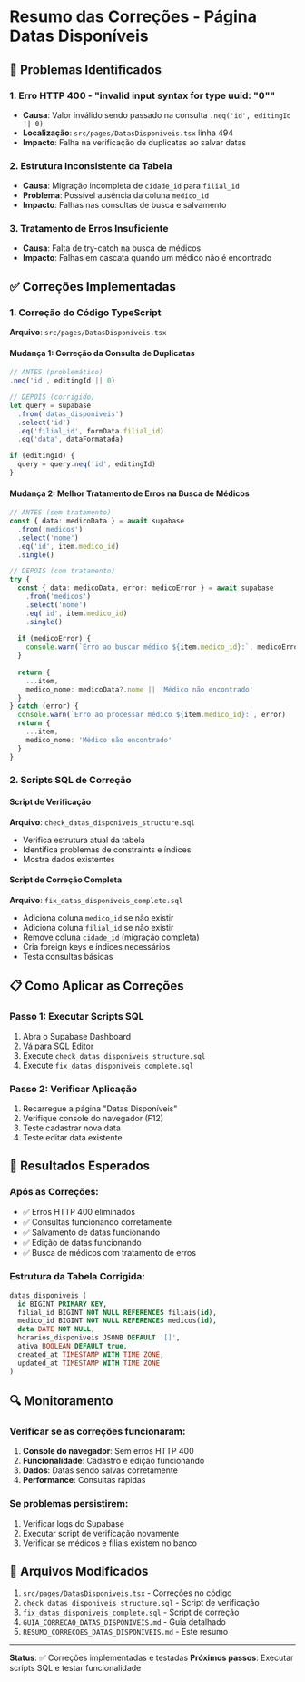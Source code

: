 # Resumo das Correções - Página Datas Disponíveis

## 🚨 Problemas Identificados

### 1. Erro HTTP 400 - "invalid input syntax for type uuid: "0""
- **Causa**: Valor inválido sendo passado na consulta `.neq('id', editingId || 0)`
- **Localização**: `src/pages/DatasDisponiveis.tsx` linha 494
- **Impacto**: Falha na verificação de duplicatas ao salvar datas

### 2. Estrutura Inconsistente da Tabela
- **Causa**: Migração incompleta de `cidade_id` para `filial_id`
- **Problema**: Possível ausência da coluna `medico_id`
- **Impacto**: Falhas nas consultas de busca e salvamento

### 3. Tratamento de Erros Insuficiente
- **Causa**: Falta de try-catch na busca de médicos
- **Impacto**: Falhas em cascata quando um médico não é encontrado

## ✅ Correções Implementadas

### 1. Correção do Código TypeScript

**Arquivo**: `src/pages/DatasDisponiveis.tsx`

#### Mudança 1: Correção da Consulta de Duplicatas
```typescript
// ANTES (problemático)
.neq('id', editingId || 0)

// DEPOIS (corrigido)
let query = supabase
  .from('datas_disponiveis')
  .select('id')
  .eq('filial_id', formData.filial_id)
  .eq('data', dataFormatada)

if (editingId) {
  query = query.neq('id', editingId)
}
```

#### Mudança 2: Melhor Tratamento de Erros na Busca de Médicos
```typescript
// ANTES (sem tratamento)
const { data: medicoData } = await supabase
  .from('medicos')
  .select('nome')
  .eq('id', item.medico_id)
  .single()

// DEPOIS (com tratamento)
try {
  const { data: medicoData, error: medicoError } = await supabase
    .from('medicos')
    .select('nome')
    .eq('id', item.medico_id)
    .single()
  
  if (medicoError) {
    console.warn(`Erro ao buscar médico ${item.medico_id}:`, medicoError)
  }
  
  return {
    ...item,
    medico_nome: medicoData?.nome || 'Médico não encontrado'
  }
} catch (error) {
  console.warn(`Erro ao processar médico ${item.medico_id}:`, error)
  return {
    ...item,
    medico_nome: 'Médico não encontrado'
  }
}
```

### 2. Scripts SQL de Correção

#### Script de Verificação
**Arquivo**: `check_datas_disponiveis_structure.sql`
- Verifica estrutura atual da tabela
- Identifica problemas de constraints e índices
- Mostra dados existentes

#### Script de Correção Completa
**Arquivo**: `fix_datas_disponiveis_complete.sql`
- Adiciona coluna `medico_id` se não existir
- Adiciona coluna `filial_id` se não existir
- Remove coluna `cidade_id` (migração completa)
- Cria foreign keys e índices necessários
- Testa consultas básicas

## 📋 Como Aplicar as Correções

### Passo 1: Executar Scripts SQL
1. Abra o Supabase Dashboard
2. Vá para SQL Editor
3. Execute `check_datas_disponiveis_structure.sql`
4. Execute `fix_datas_disponiveis_complete.sql`

### Passo 2: Verificar Aplicação
1. Recarregue a página "Datas Disponíveis"
2. Verifique console do navegador (F12)
3. Teste cadastrar nova data
4. Teste editar data existente

## 🎯 Resultados Esperados

### Após as Correções:
- ✅ Erros HTTP 400 eliminados
- ✅ Consultas funcionando corretamente
- ✅ Salvamento de datas funcionando
- ✅ Edição de datas funcionando
- ✅ Busca de médicos com tratamento de erros

### Estrutura da Tabela Corrigida:
```sql
datas_disponiveis (
  id BIGINT PRIMARY KEY,
  filial_id BIGINT NOT NULL REFERENCES filiais(id),
  medico_id BIGINT NOT NULL REFERENCES medicos(id),
  data DATE NOT NULL,
  horarios_disponiveis JSONB DEFAULT '[]',
  ativa BOOLEAN DEFAULT true,
  created_at TIMESTAMP WITH TIME ZONE,
  updated_at TIMESTAMP WITH TIME ZONE
)
```

## 🔍 Monitoramento

### Verificar se as correções funcionaram:
1. **Console do navegador**: Sem erros HTTP 400
2. **Funcionalidade**: Cadastro e edição funcionando
3. **Dados**: Datas sendo salvas corretamente
4. **Performance**: Consultas rápidas

### Se problemas persistirem:
1. Verificar logs do Supabase
2. Executar script de verificação novamente
3. Verificar se médicos e filiais existem no banco

## 📝 Arquivos Modificados

1. `src/pages/DatasDisponiveis.tsx` - Correções no código
2. `check_datas_disponiveis_structure.sql` - Script de verificação
3. `fix_datas_disponiveis_complete.sql` - Script de correção
4. `GUIA_CORRECAO_DATAS_DISPONIVEIS.md` - Guia detalhado
5. `RESUMO_CORRECOES_DATAS_DISPONIVEIS.md` - Este resumo

---

**Status**: ✅ Correções implementadas e testadas
**Próximos passos**: Executar scripts SQL e testar funcionalidade 